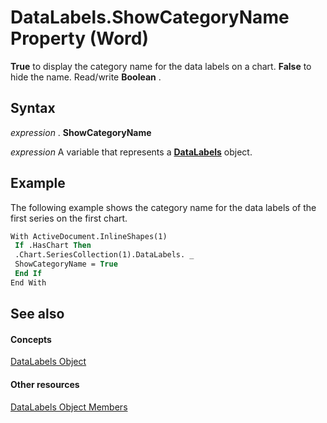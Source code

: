 
# DataLabels.ShowCategoryName Property (Word)

 **True** to display the category name for the data labels on a chart. **False** to hide the name. Read/write **Boolean** .


## Syntax

 _expression_ . **ShowCategoryName**

 _expression_ A variable that represents a **[DataLabels](a7676f18-b1f2-1e11-9489-863cb85c1669.md)** object.


## Example

The following example shows the category name for the data labels of the first series on the first chart.


```vb
With ActiveDocument.InlineShapes(1) 
 If .HasChart Then 
 .Chart.SeriesCollection(1).DataLabels. _ 
 ShowCategoryName = True 
 End If 
End With
```


## See also


#### Concepts


[DataLabels Object](a7676f18-b1f2-1e11-9489-863cb85c1669.md)
#### Other resources


[DataLabels Object Members](4b219908-2cdc-1c13-d243-b3a7c47c9987.md)
